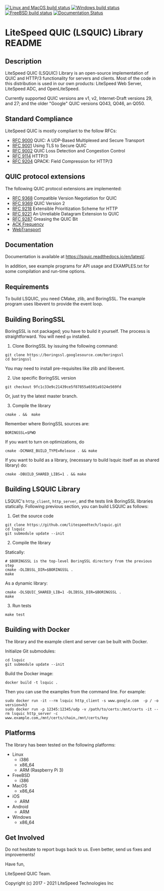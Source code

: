 [![Linux and MacOS build status](https://ci.appveyor.com/api/projects/status/x790ve5msewmva2b/branch/master?svg=true)](https://ci.appveyor.com/project/litespeedtech/lsquic-linux/branch/master)
[![Windows build status](https://ci.appveyor.com/api/projects/status/ij4n3vy343pkgm1j/branch/master?svg=true)](https://ci.appveyor.com/project/litespeedtech/lsquic-windows/branch/master)
[![FreeBSD build status](https://api.cirrus-ci.com/github/litespeedtech/lsquic.svg)](https://cirrus-ci.com/github/litespeedtech/lsquic)
[![Documentation Status](https://readthedocs.org/projects/lsquic/badge/?version=latest)](https://lsquic.readthedocs.io/en/latest/?badge=latest)

LiteSpeed QUIC (LSQUIC) Library README
=============================================

Description
-----------

LiteSpeed QUIC (LSQUIC) Library is an open-source implementation of QUIC
and HTTP/3 functionality for servers and clients.  Most of the code in this
distribution is used in our own products: LiteSpeed Web Server, LiteSpeed ADC,
and OpenLiteSpeed.

Currently supported QUIC versions are v1, v2, Internet-Draft versions 29, and 27;
and the older "Google" QUIC versions Q043, Q046, an Q050.

Standard Compliance
-------------------

LiteSpeed QUIC is mostly compliant to the follow RFCs:

- [RFC 9000](https://www.rfc-editor.org/rfc/rfc9000) QUIC: A UDP-Based Multiplexed and Secure Transport
- [RFC 9001](https://www.rfc-editor.org/rfc/rfc9001) Using TLS to Secure QUIC
- [RFC 9002](https://www.rfc-editor.org/rfc/rfc9002) QUIC Loss Detection and Congestion Control
- [RFC 9114](https://www.rfc-editor.org/rfc/rfc9114) HTTP/3
- [RFC 9204](https://www.rfc-editor.org/rfc/rfc9204) QPACK: Field Compression for HTTP/3

QUIC protocol extensions
------------------------

The following QUIC protocol extensions are implemented:

- [RFC 9368](https://www.rfc-editor.org/rfc/rfc9368) Compatible Version Negotiation for QUIC
- [RFC 9369](https://www.rfc-editor.org/rfc/rfc9369) QUIC Version 2
- [RFC 9218](https://www.rfc-editor.org/rfc/rfc9218) Extensible Prioritization Scheme for HTTP
- [RFC 9221](https://www.rfc-editor.org/rfc/rfc9221) An Unreliable Datagram Extension to QUIC
- [RFC 9287](https://www.rfc-editor.org/rfc/rfc9287) Greasing the QUIC Bit
- [ACK Frequency](https://datatracker.ietf.org/doc/draft-ietf-quic-ack-frequency/)
- [WebTransport](https://datatracker.ietf.org/doc/draft-ietf-webtrans-http3/)
  
Documentation
-------------

Documentation is available at https://lsquic.readthedocs.io/en/latest/.

In addition, see example programs for API usage and EXAMPLES.txt for
some compilation and run-time options.

Requirements
------------

To build LSQUIC, you need CMake, zlib, and BoringSSL.  The example program
uses libevent to provide the event loop.

Building BoringSSL
------------------

BoringSSL is not packaged; you have to build it yourself.  The process is
straightforward.  You will need `go` installed.

1. Clone BoringSSL by issuing the following command:

```
git clone https://boringssl.googlesource.com/boringssl
cd boringssl
```

You may need to install pre-requisites like zlib and libevent.

2. Use specific BoringSSL version

```
git checkout 9fc1c33e9c21439ce5f87855a6591a9324e569fd
```
Or, just try the latest master branch.

3. Compile the library

```
cmake . &&  make
```

Remember where BoringSSL sources are:
```
BORINGSSL=$PWD
```

If you want to turn on optimizations, do

```
cmake -DCMAKE_BUILD_TYPE=Release . && make
```

If you want to build as a library, (necessary to build lsquic itself
as as shared library) do:

```
cmake -DBUILD_SHARED_LIBS=1 . && make
```

Building LSQUIC Library
-----------------------

LSQUIC's `http_client`, `http_server`, and the tests link BoringSSL
libraries statically.  Following previous section, you can build LSQUIC
as follows:

1. Get the source code

```
git clone https://github.com/litespeedtech/lsquic.git
cd lsquic
git submodule update --init
```

2. Compile the library

Statically:


```
# $BORINGSSL is the top-level BoringSSL directory from the previous step
cmake -DLIBSSL_DIR=$BORINGSSL .
make
```

As a dynamic library:

```
cmake -DLSQUIC_SHARED_LIB=1 -DLIBSSL_DIR=$BORINGSSL .
make
```


3. Run tests

```
make test
```

Building with Docker
---------
The library and the example client and server can be built with Docker.

Initialize Git submodules:
```
cd lsquic
git submodule update --init
```

Build the Docker image:
```
docker build -t lsquic .
```

Then you can use the examples from the command line.  For example:
```
sudo docker run -it --rm lsquic http_client -s www.google.com  -p / -o version=h3
sudo docker run -p 12345:12345/udp -v /path/to/certs:/mnt/certs -it --rm lsquic http_server -c www.example.com,/mnt/certs/chain,/mnt/certs/key
```

Platforms
---------

The library has been tested on the following platforms:
- Linux
  - i386
  - x86_64
  - ARM (Raspberry Pi 3)
- FreeBSD
  - i386
- MacOS
  - x86_64
- iOS
  - ARM
- Android
  - ARM
- Windows
  - x86_64

Get Involved
------------

Do not hesitate to report bugs back to us.  Even better, send us fixes
and improvements!

Have fun,

LiteSpeed QUIC Team.

Copyright (c) 2017 - 2021 LiteSpeed Technologies Inc
